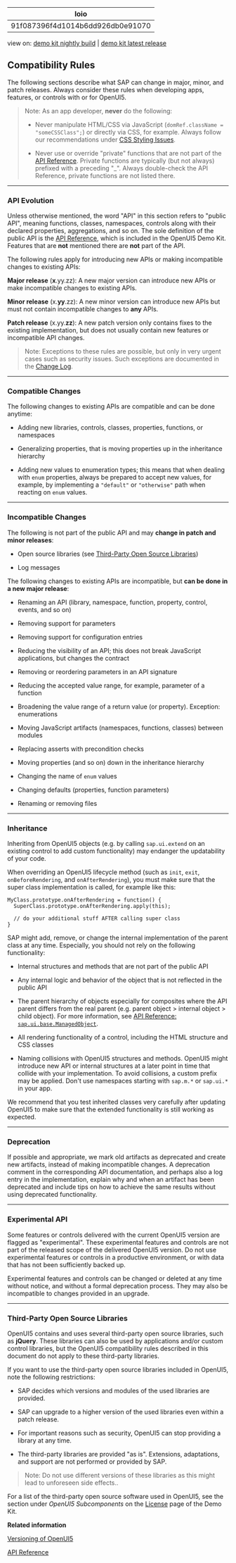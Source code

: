 <!-- loio91f087396f4d1014b6dd926db0e91070 -->

| loio |
| -----|
| 91f087396f4d1014b6dd926db0e91070 |

<div id="loio">

view on: [demo kit nightly build](https://openui5nightly.hana.ondemand.com/#/topic/91f087396f4d1014b6dd926db0e91070) | [demo kit latest release](https://openui5.hana.ondemand.com/#/topic/91f087396f4d1014b6dd926db0e91070)</div>

## Compatibility Rules

The following sections describe what SAP can change in major, minor, and patch releases. Always consider these rules when developing apps, features, or controls with or for OpenUI5.

> Note:
> As an app developer, **never** do the following:
> 
> -   Never manipulate HTML/CSS via JavaScript \(`domRef.className = "someCSSClass";`\) or directly via CSS, for example. Always follow our recommendations under [CSS Styling Issues](CSS_Styling_Issues_9d87f92.md).
> 
> -   Never use or override "private" functions that are not part of the [API Reference](https://openui5.hana.ondemand.com/#/api/sap.ui). Private functions are typically \(but not always\) prefixed with a preceding "\_". Always double-check the API Reference, private functions are not listed there.
> 
> 
> 

***

<a name="loio91f087396f4d1014b6dd926db0e91070__section_4BED038D0A7E4237BE7AD473862AA281"/>

### API Evolution

Unless otherwise mentioned, the word "API" in this section refers to "public API", meaning functions, classes, namespaces, controls along with their declared properties, aggregations, and so on. The sole definition of the public API is the  [API Reference](https://openui5.hana.ondemand.com/#/api/sap.ui), which is included in the OpenUI5 Demo Kit. Features that are **not** mentioned there are **not** part of the API.

The following rules apply for introducing new APIs or making incompatible changes to existing APIs:

**Major release** \(**x**.yy.zz\): A new major version can introduce new APIs or make incompatible changes to existing APIs.

**Minor release** \(x.**yy**.zz\): A new minor version can introduce new APIs but must not contain incompatible changes to **any** APIs.

**Patch release** \(x.yy.**zz**\): A new patch version only contains fixes to the existing implementation, but does not usually contain new features or incompatible API changes.

> Note:
> Exceptions to these rules are possible, but only in very urgent cases such as security issues. Such exceptions are documented in the [Change Log](https://openui5.hana.ondemand.com/#releasenotes.html).
> 
> 

***

<a name="loio91f087396f4d1014b6dd926db0e91070__section_N10074_N10013_N10001"/>

### Compatible Changes

The following changes to existing APIs are compatible and can be done anytime:

-   Adding new libraries, controls, classes, properties, functions, or namespaces

-   Generalizing properties, that is moving properties up in the inheritance hierarchy

-   Adding new values to enumeration types; this means that when dealing with `enum` properties, always be prepared to accept new values, for example, by implementing a `"default"` or `"otherwise"` path when reacting on `enum` values.


***

<a name="loio91f087396f4d1014b6dd926db0e91070__section_N1009A_N10013_N10001"/>

### Incompatible Changes

The following is not part of the public API and may **change in patch and minor releases**:

-   Open source libraries \(see [Third-Party Open Source Libraries](Compatibility_Rules_91f0873.md#loio91f087396f4d1014b6dd926db0e91070__Open_Source)\)

-   Log messages


The following changes to existing APIs are incompatible, but **can be done in a new major release**:

-   Renaming an API \(library, namespace, function, property, control, events, and so on\)

-   Removing support for parameters

-   Removing support for configuration entries

-   Reducing the visibility of an API; this does not break JavaScript applications, but changes the contract

-   Removing or reordering parameters in an API signature

-   Reducing the accepted value range, for example, parameter of a function

-   Broadening the value range of a return value \(or property\). Exception: enumerations

-   Moving JavaScript artifacts \(namespaces, functions, classes\) between modules

-   Replacing asserts with precondition checks

-   Moving properties \(and so on\) down in the inheritance hierarchy

-   Changing the name of `enum` values

-   Changing defaults \(properties, function parameters\)

-   Renaming or removing files


***

### Inheritance

Inheriting from OpenUI5 objects \(e.g. by calling `sap.ui.extend` on an existing control to add custom functionality\) may endanger the updatability of your code.

When overriding an OpenUI5 lifecycle method \(such as `init`, `exit`, `onBeforeRendering`, and `onAfterRendering`\), you must make sure that the super class implementation is called, for example like this:

```
MyClass.prototype.onAfterRendering = function() {
  SuperClass.prototype.onAfterRendering.apply(this);

  // do your additional stuff AFTER calling super class
}
```

SAP might add, remove, or change the internal implementation of the parent class at any time. Especially, you should not rely on the following functionality:

-   Internal structures and methods that are not part of the public API

-   Any internal logic and behavior of the object that is not reflected in the public API

-   The parent hierarchy of objects especially for composites where the API parent differs from the real parent \(e.g. parent object \> internal object \> child object\). For more information, see [API Reference: `sap.ui.base.ManagedObject`](https://openui5.hana.ondemand.com/#/api/sap.ui.base.ManagedObject). 

-   All rendering functionality of a control, including the HTML structure and CSS classes

-   Naming collisions with OpenUI5 structures and methods. OpenUI5 might introduce new API or internal structures at a later point in time that collide with your implementation. To avoid collisions, a custom prefix may be applied. Don't use namespaces starting with `sap.m.*` or `sap.ui.*` in your app.


We recommend that you test inherited classes very carefully after updating OpenUI5 to make sure that the extended functionality is still working as expected.

***

### Deprecation

If possible and appropriate, we mark old artifacts as deprecated and create new artifacts, instead of making incompatible changes. A deprecation comment in the corresponding API documentation, and perhaps also a log entry in the implementation, explain why and when an artifact has been deprecated and include tips on how to achieve the same results without using deprecated functionality.

***

<a name="loio91f087396f4d1014b6dd926db0e91070__experimental"/>

### Experimental API

Some features or controls delivered with the current OpenUI5 version are flagged as "experimental". These experimental features and controls are not part of the released scope of the delivered OpenUI5 version. Do not use experimental features or controls in a productive environment, or with data that has not been sufficiently backed up.

Experimental features and controls can be changed or deleted at any time without notice, and without a formal deprecation process. They may also be incompatible to changes provided in an upgrade.

***

<a name="loio91f087396f4d1014b6dd926db0e91070__Open_Source"/>

### Third-Party Open Source Libraries

OpenUI5 contains and uses several third-party open source libraries, such as **jQuery**. These libraries can also be used by applications and/or custom control libraries, but the OpenUI5 compatibility rules described in this document do not apply to these third-party libraries.

If you want to use the third-party open source libraries included in OpenUI5, note the following restrictions:

-   SAP decides which versions and modules of the used libraries are provided.

-   SAP can upgrade to a higher version of the used libraries even within a patch release.

-   For important reasons such as security, OpenUI5 can stop providing a library at any time.

-   The third-party libraries are provided "as is". Extensions, adaptations, and support are not performed or provided by SAP.


> Note:
> Do not use different versions of these libraries as this might lead to unforeseen side effects..
> 
> 

For a list of the third-party open source software used in OpenUI5, see the section under *OpenUI5 Subcomponents* on the [License](https://openui5.hana.ondemand.com/LICENSE.txt) page of the Demo Kit.

**Related information**  


[Versioning of OpenUI5](Versioning_of_OpenUI5_91f0214.md)

[API Reference](https://openui5.hana.ondemand.com/#/api/sap.ui)

